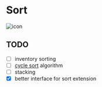 # Sort
![icon](src/main/resources/assets/sort/icon.png)

## TODO
- [ ] inventory sorting
- [ ] [cycle sort](https://en.wikipedia.org/wiki/Cycle_sort) algorithm
- [ ] stacking
- [x] better interface for sort extension